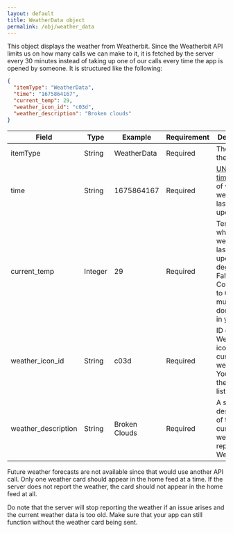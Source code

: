 ```yaml
---
layout: default
title: WeatherData object
permalink: /obj/weather_data
---
```

This object displays the weather from Weatherbit. Since the Weatherbit API limits us on how many calls we can make to it, it is fetched by the server every 30 minutes instead of taking up one of our calls every time the app is opened by someone. It is structured like the following:
```json
{
  "itemType": "WeatherData",
  "time": "1675864167",
  "current_temp": 29,
  "weather_icon_id": "c03d",
  "weather_description": "Broken clouds"
}
```

| Field               | Type    | Example       | Requirement | Description                                                                                                                   |
|---------------------|---------|---------------|-------------|-------------------------------------------------------------------------------------------------------------------------------|
| itemType            | String  | WeatherData   | Required    | The type of the object.                                                                                                       |
| time                | String  | 1675864167    | Required    | [UNIX timestamp][timestamp-converter] of when the weather was last updated.                                                   |
| current_temp        | Integer | 29            | Required    | Temperature when the weather was last updated, in degrees Fahrenheit. Conversion to Celsius must be done locally in your app. |
| weather_icon_id     | String  | c03d          | Required    | ID of the Weatherbit icon for the current weather. You can see the whole list [here][weatherbit-icon-list].                   |
| weather_description | String  | Broken Clouds | Required    | A short description of the current weather, as reported by Weatherbit.                                                        |

[timestamp-converter]: https://www.unixtimestamp.com/
[weatherbit-icon-list]: https://www.weatherbit.io/api/codes

Future weather forecasts are not available since that would use another API call. Only one weather card should appear in the home feed at a time. If the server does not report the weather, the card should not appear in the home feed at all.

Do note that the server will stop reporting the weather if an issue arises and the current weather data is too old. Make sure that your app can still function without the weather card being sent.
